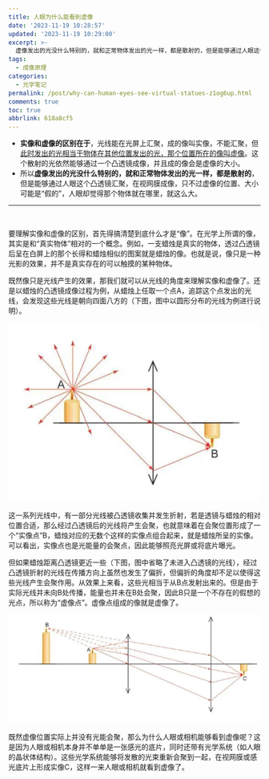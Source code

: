 ```yaml
---
title: 人眼为什么能看到虚像
date: '2023-11-19 10:28:57'
updated: '2023-11-19 10:29:00'
excerpt: >-
  虚像发出的光没什么特别的，就和正常物体发出的光一样，都是散射的，但是能够通过人眼这个凸透镜汇聚，在视网膜成像，只不过虚像的位置、大小可能是“假的”，人眼却觉得那个物体就在哪里，就这么大。
tags:
  - 成像原理
categories:
  - 光学笔记
permalink: /post/why-can-human-eyes-see-virtual-statues-z1og6up.html
comments: true
toc: true
abbrlink: 618a8cf5
---
```




* <span style="font-weight: bold;" data-type="strong">实像和虚像的区别在于</span>，光线能在光屏上汇聚，成的像叫实像，不能汇聚，但<u>此时发出的光相当于物体在其他位置发出的光，那个位置所在的像叫虚像</u>。这个散射的光依然能够通过一个凸透镜成像，并且成的像会是虚像的大小。
* 所以<span style="font-weight: bold;" data-type="strong">虚像发出的光没什么特别的，就和正常物体发出的光一样，都是散射的</span>，但是能够通过人眼这个凸透镜汇聚，在视网膜成像，只不过虚像的位置、大小可能是“假的”，人眼却觉得那个物体就在哪里，就这么大。

---

‍

要理解实像和虚像的区别，首先得搞清楚到底什么才是“像”。在光学上所谓的像，其实是和“真实物体”相对的一个概念。例如，一支蜡烛是真实的物体，透过凸透镜后呈在白屏上的那个长得和蜡烛相似的图案就是蜡烛的像。也就是说，像只是一种光影的效果，并不是真实存在的可以触摸的某种物体。

既然像只是光线产生的效果，那我们就可以从光线的角度来理解实像和虚像了。还是以蜡烛的凸透镜成像过程为例，从蜡烛上任取一个点A，追踪这个点发出的光线，会发现这些光线是朝向四面八方的（下图，图中以圆形分布的光线为例进行说明）。

​![image](https://raw.githubusercontent.com/Achuan-2/PicBed/pic/assets/202311191029606.png)​

这一系列光线中，有一部分光线被凸透镜收集并发生折射，若是透镜与蜡烛的相对位置合适，那么经过凸透镜后的光线将产生会聚，也就意味着在会聚位置形成了一个“实像点”B，蜡烛对应的无数个这样的实像点组合起来，就是蜡烛所呈的实像。可以看出，实像点也是光能量的会聚点，因此能够照亮光屏或将底片曝光。

但如果蜡烛距离凸透镜更近一些（下图，图中省略了未进入凸透镜的光线），经过凸透镜折射的光线在传播方向上虽然也发生了偏折，但偏折的角度却不足以使得这些光线产生会聚作用。从效果上来看，这些光相当于从B点发射出来的。但是由于实际光线并未向B处传播，能量也并未在B处会聚，因此B只是一个不存在的假想的光点，所以称为“虚像点”。虚像点组成的像就是虚像了。

​![image](https://raw.githubusercontent.com/Achuan-2/PicBed/pic/assets/202311191028932.png)​

既然虚像位置实际上并没有光能会聚，那么为什么人眼或相机能够看到虚像呢？这是因为人眼或相机本身并不单单是一张感光的底片，同时还带有光学系统（如人眼的晶状体结构）。这些光学系统能够将发散的光束重新会聚到一起，在视网膜或感光底片上形成实像C，这样一来人眼或相机就看到虚像了。
